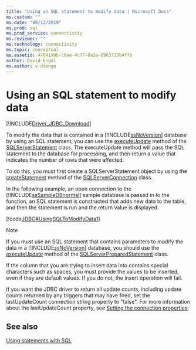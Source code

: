```yaml
---
title: "Using an SQL statement to modify data | Microsoft Docs"
ms.custom: ""
ms.date: "08/12/2019"
ms.prod: sql
ms.prod_service: connectivity
ms.reviewer: ""
ms.technology: connectivity
ms.topic: conceptual
ms.assetid: 4704199b-c0ae-4c77-8a2e-6963715b4ffb
author: David-Engel
ms.author: v-daenge
---
```


# Using an SQL statement to modify data

[!INCLUDE[Driver_JDBC_Download](../../includes/driver_jdbc_download.md)]

To modify the data that is contained in a [!INCLUDE[ssNoVersion](../../includes/ssnoversion-md.md)] database by using an SQL statement, you can use the [executeUpdate](../../connect/jdbc/reference/executeupdate-method-sqlserverstatement.md) method of the [SQLServerStatement](../../connect/jdbc/reference/sqlserverstatement-class.md) class. The executeUpdate method will pass the SQL statement to the database for processing, and then return a value that indicates the number of rows that were affected.

To do this, you must first create a SQLServerStatement object by using the [createStatement](../../connect/jdbc/reference/createstatement-method-sqlserverconnection.md) method of the [SQLServerConnection](../../connect/jdbc/reference/sqlserverconnection-class.md) class.

In the following example, an open connection to the [!INCLUDE[ssSampleDBnormal](../../includes/sssampledbnormal_md.md)] sample database is passed in to the function, an SQL statement is constructed that adds new data to the table, and then the statement is run and the return value is displayed.

[!code[JDBC#UsingSQLToModifyData1](../../connect/jdbc/codesnippet/Java/using-an-sql-statement-t_1_1.java)]

> [!NOTE]  
> If you must use an SQL statement that contains parameters to modify the data in a [!INCLUDE[ssNoVersion](../../includes/ssnoversion-md.md)] database, you should use the [executeUpdate](../../connect/jdbc/reference/executeupdate-method-sqlserverpreparedstatement.md) method of the [SQLServerPreparedStatement](../../connect/jdbc/reference/sqlserverpreparedstatement-class.md) class.
>
> If the column that you are trying to insert data into contains special characters such as spaces, you must provide the values to be inserted, even if they are default values. If you do not, the insert operation will fail.
>
> If you want the JDBC driver to return all update counts, including update counts returned by any triggers that may have fired, set the lastUpdateCount connection string property to "false". For more information about the lastUpdateCount property, see [Setting the connection properties](../../connect/jdbc/setting-the-connection-properties.md).

## See also

[Using statements with SQL](../../connect/jdbc/using-statements-with-sql.md)
